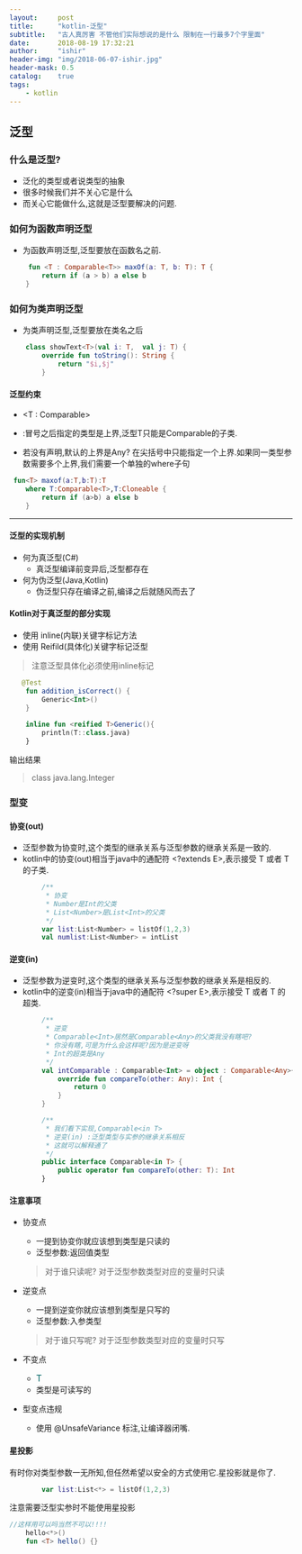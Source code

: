 ```yaml
---
layout:     post
title:      "kotlin-泛型"
subtitle:   "古人真厉害 不管他们实际想说的是什么 限制在一行最多7个字里面"
date:       2018-08-19 17:32:21
author:     "ishir"
header-img: "img/2018-06-07-ishir.jpg"
header-mask: 0.5
catalog:    true
tags:
    - kotlin
---
```

**<font size="5">  </font>**
<!--上标:º ¹ ² ³ ⁴⁵ ⁶ ⁷ ⁸ ⁹ ⁺ ⁻ ⁼ ⁽ ⁾ ⁿ ′ ½下标:₀ ₁ ₂ ₃ ₄ ₅ ₆ ₇ ₈ ₉ ₊ ₋ ₌ ₍ ₎
[<font size="2" color="#006666">包级函数</font>](#package)<p id = "package"></p>-->

## 泛型

### 什么是泛型?

* 泛化的类型或者说类型的抽象
* 很多时候我们并不关心它是什么
* 而关心它能做什么,这就是泛型要解决的问题.

### 如何为函数声明泛型

- 为函数声明泛型,泛型要放在函数名之前.
	
```kotlin
   　fun <T : Comparable<T>> maxOf(a: T, b: T): T {
        return if (a > b) a else b
    }
```


### 如何为类声明泛型

- 为类声明泛型,泛型要放在类名之后

```kotlin
	class showText<T>(val i: T,  val j: T) {
    	override fun toString(): String {
        	return "$i,$j"
    	}
```

#### 泛型约束

- \<T : Comparable<T>>

- :冒号之后指定的类型是上界,泛型T只能是Comparable<T>的子类.

- 若没有声明,默认的上界是Any? 在尖括号中只能指定一个上界.如果同一类型参数需要多个上界,我们需要一个单独的where子句

```kotlin
 fun<T> maxof(a:T,b:T):T
    where T:Comparable<T>,T:Cloneable {
        return if (a>b) a else b
    }
```

---

#### 泛型的实现机制

- 何为真泛型(C#)
	- 真泛型编译前变异后,泛型都存在
- 何为伪泛型(Java,Kotlin)
	- 伪泛型只存在编译之前,编译之后就随风而去了

#### Kotlin对于真泛型的部分实现

- 使用 inline(内联)关键字标记方法 
- 使用 Reifild(具体化)关键字标记泛型

> 注意泛型具体化必须使用inline标记

```kt
   @Test
    fun addition_isCorrect() {
        Generic<Int>()
    }
    
    inline fun <reified T>Generic(){
        println(T::class.java)
    }
```

输出结果

> class java.lang.Integer


### 型变



#### 协变(out)

* 泛型参数为协变时,这个类型的继承关系与泛型参数的继承关系是一致的.
* kotlin中的协变(out)相当于java中的通配符 <?extends E>,表示接受 T 或者 T 的子类.

```kt
   		/**
         * 协变
         * Number是Int的父类
         * List<Number>是List<Int>的父类
         */
        var list:List<Number> = listOf(1,2,3)
        val numlist:List<Number> = intList
```

#### 逆变(in)

* 泛型参数为逆变时,这个类型的继承关系与泛型参数的继承关系是相反的.
* kotlin中的逆变(in)相当于java中的通配符 <?super E>,表示接受 T 或者 T 的超类.

```kt
        /**
         * 逆变
         * Comparable<Int>居然是Comparable<Any>的父类我没有瞎吧?
         * 你没有瞎,可是为什么会这样呢?因为是逆变呀
         * Int的超类是Any
         */
        val intComparable : Comparable<Int> = object : Comparable<Any>{
            override fun compareTo(other: Any): Int {
                return 0
            }
        }

        /**
         * 我们看下实现,Comparable<in T> 
         * 逆变(in) :泛型类型与实参的继承关系相反
         * 这就可以解释通了
         */
        public interface Comparable<in T> {
            public operator fun compareTo(other: T): Int
        }
```



#### 注意事项

* 协变点 
	* 一提到协变你就应该想到类型是只读的
	* 泛型参数:返回值类型
	
	>  对于谁只读呢?	对于泛型参数类型对应的变量时只读

* 逆变点 
	* 一提到逆变你就应该想到类型是只写的
	* 泛型参数:入参类型

	>  对于谁只写呢?	对于泛型参数类型对应的变量时只写

* 不变点 
	* <font size="3" color="#006666">T</font>
	* 类型是可读写的
* 型变点违规
	* 使用 @UnsafeVariance 标注,让编译器闭嘴.
	
#### 星投影

有时你对类型参数一无所知,但任然希望以安全的方式使用它.星投影就是你了.

```kotlin
        var list:List<*> = listOf(1,2,3)

```

注意需要泛型实参时不能使用星投影

```kotlin
//这样用可以吗当然不可以!!!!
    hello<*>()
    fun <T> hello() {}
```












